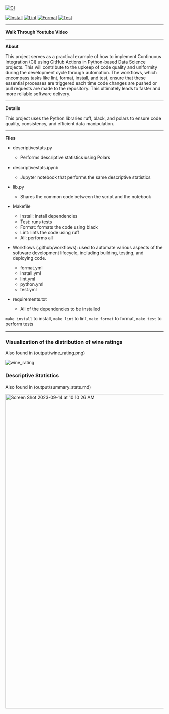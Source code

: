 
[![CI](https://github.com/tommymmcguire/IndividProj1/actions/workflows/python.yml/badge.svg)](https://github.com/tommymmcguire/IndividProj1/actions/workflows/python.yml)

[![Install](https://github.com/tommymmcguire/IndividProj1/actions/workflows/install.yml/badge.svg)](https://github.com/tommymmcguire/IndividProj1/actions/workflows/install.yml)
[![Lint](https://github.com/tommymmcguire/IndividProj1/actions/workflows/lint.yml/badge.svg)](https://github.com/tommymmcguire/IndividProj1/actions/workflows/lint.yml)
[![Format](https://github.com/tommymmcguire/IndividProj1/actions/workflows/format.yml/badge.svg)](https://github.com/tommymmcguire/IndividProj1/actions/workflows/format.yml)
[![Test](https://github.com/tommymmcguire/IndividProj1/actions/workflows/test.yml/badge.svg)](https://github.com/tommymmcguire/IndividProj1/actions/workflows/test.yml)

---
**Walk Through Youtube Video**


---
**About**

This project serves as a practical example of how to implement Continuous Integration (CI) using GitHub Actions in Python-based Data Science projects. This will contribute to the upkeep of code quality and uniformity during the development cycle through automation. The workflows, which encompass tasks like lint, format, install, and test, ensure that these essential processes are triggered each time code changes are pushed or pull requests are made to the repository. This ultimately leads to faster and more reliable software delivery.

---

**Details**

This project uses the Python libraries ruff, black, and polars to ensure code quality, consistency, and efficient data manipulation.

--- 

**Files**

  - descriptivestats.py
      - Performs descriptive statistics using Polars
   
  - descriptivestats.ipynb
      - Jupyter notebook that performs the same descriptive statistics

  - lib.py
      - Shares the common code between the script and the notebook

  - Makefile
      - Install: install dependencies
      - Test: runs tests
      - Format: formats the code using black
      - Lint: lints the code using ruff
      - All: performs all
   
  - Workflows (.github/workflows): used to automate various aspects of the software development lifecycle, including building, testing, and 
    deploying code.
      - format.yml
      - install.yml
      - lint.yml
      - python.yml
      - test.yml

  - requirements.txt
      - All of the dependencies to be installed

`make install` to install, `make lint` to lint, `make format` to format, `make test` to perform tests
   
--- 

### Visualization of the distribution of wine ratings
Also found in (output/wine_rating.png)
  
![wine_rating](https://github.com/tommymmcguire/pandasdescript/assets/141086024/4703fd7b-7e56-4b55-8adb-4fea7237eea1)

### Descriptive Statistics
Also found in (output/summary_stats.md)

<img width="998" alt="Screen Shot 2023-09-14 at 10 10 26 AM" src="https://github.com/tommymmcguire/polarsdescript/assets/141086024/6db5f72d-5ff2-48c2-9263-60e3cf5ffc59">

